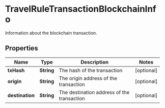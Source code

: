 

# TravelRuleTransactionBlockchainInfo

Information about the blockchain transaction.

## Properties

| Name | Type | Description | Notes |
|------------ | ------------- | ------------- | -------------|
|**txHash** | **String** | The hash of the transaction |  [optional] |
|**origin** | **String** | The origin address of the transaction |  [optional] |
|**destination** | **String** | The destination address of the transaction |  [optional] |



